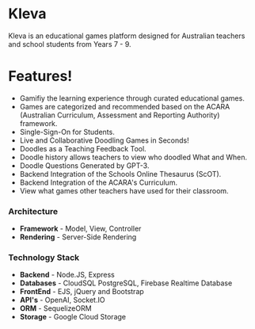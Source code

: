 # Kleva

Kleva is an educational games platform designed for Australian teachers and school students from Years 7 - 9.

# Features!

- Gamifiy the learning experience through curated educational games.
- Games are categorized and recommended based on the ACARA (Australian Curriculum, Assessment and Reporting Authority) framework.
- Single-Sign-On for Students.
- Live and Collaborative Doodling Games in Seconds!
- Doodles as a Teaching Feedback Tool.
- Doodle history allows teachers to view who doodled What and When.
- Doodle Questions Generated by GPT-3.
- Backend Integration of the Schools Online Thesaurus (ScOT).
- Backend Integration of the ACARA's Curriculum.
- View what games other teachers have used for their classroom.

### Architecture

- **Framework** - Model, View, Controller
- **Rendering** - Server-Side Rendering

### Technology Stack

- **Backend** - Node.JS, Express
- **Databases** - CloudSQL PostgreSQL, Firebase Realtime Database
- **FrontEnd** - EJS, jQuery and Bootstrap
- **API's** - OpenAI, Socket.IO
- **ORM** - SequelizeORM
- **Storage** - Google Cloud Storage

